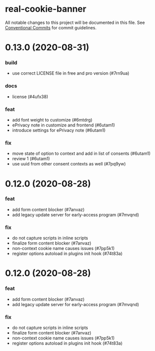# real-cookie-banner

All notable changes to this project will be documented in this file.
See [Conventional Commits](https://conventionalcommits.org) for commit guidelines.

# 0.13.0 (2020-08-31)


### build

* use correct LICENSE file in free and pro version (#7rn9ua)


### docs

* license (#4ufx38)


### feat

* add font weight to customize (#6mtdrg)
* ePrivacy note in customize and frontend (#6utam1)
* introduce settings for ePrivacy note (#6utam1)


### fix

* move state of option to context and add in list of consents (#6utam1)
* review 1 (#6utam1)
* use uuid from other consent contexts as well (#7pq9yw)





# 0.12.0 (2020-08-28)


### feat

* add form content blocker (#7anvaz)
* add legacy update server for early-access program (#7mvqnd)


### fix

* do not capture scripts in inline scripts
* finalize form content blocker (#7anvaz)
* non-context cookie name causes issues (#7pp5k1)
* register options autoload in plugins init hook (#74t83a)





# 0.12.0 (2020-08-28)


### feat

* add form content blocker (#7anvaz)
* add legacy update server for early-access program (#7mvqnd)


### fix

* do not capture scripts in inline scripts
* finalize form content blocker (#7anvaz)
* non-context cookie name causes issues (#7pp5k1)
* register options autoload in plugins init hook (#74t83a)

